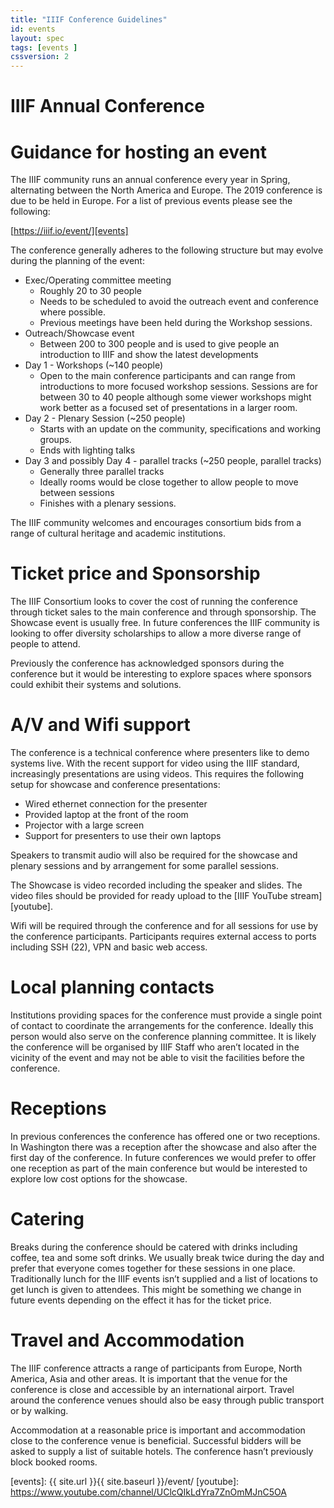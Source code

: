 ```yaml
---
title: "IIIF Conference Guidelines"
id: events
layout: spec
tags: [events ]
cssversion: 2
---
```

# IIIF Annual Conference
# Guidance for hosting an event

The IIIF community runs an annual conference every year in Spring, alternating between the North America and Europe. The 2019 conference is due to be held in Europe. For a list of previous events please see the following:

[https://iiif.io/event/][events]

The conference generally adheres to the following structure but may evolve during the planning of the event:

 * Exec/Operating committee meeting
   * Roughly 20 to 30 people
   * Needs to be scheduled to avoid the outreach event and conference where possible.
   * Previous meetings have been held during the Workshop sessions.  
 * Outreach/Showcase event
   * Between 200 to 300 people and is used to give people an introduction to IIIF and show the latest developments
 * Day 1 - Workshops (~140 people)
   * Open to the main conference participants and can range from introductions to more focused workshop sessions. Sessions are for between 30 to 40 people although some viewer workshops might work better as a focused set of presentations in a larger room.
 * Day 2 - Plenary Session (~250 people)
   * Starts with an update on the community, specifications and working groups.
   * Ends with lighting talks
 * Day 3 and possibly Day 4 - parallel tracks (~250 people, parallel tracks)
   * Generally three parallel tracks
   * Ideally rooms would be close together to allow people to move between sessions
   * Finishes with a plenary sessions.

The IIIF community welcomes and encourages consortium bids from a range of cultural heritage and academic institutions.

# Ticket price and Sponsorship
The IIIF Consortium looks to cover the cost of running the conference through ticket sales to the main conference and through sponsorship. The Showcase event is usually free. In future conferences the IIIF community is looking to offer diversity scholarships to allow a more diverse range of people to attend.

Previously the conference has acknowledged sponsors during the conference but it would be interesting to explore spaces where sponsors could exhibit their systems and solutions.

# A/V and Wifi support
The conference is a technical conference where presenters like to demo systems live. With the recent support for video using the IIIF standard, increasingly presentations are using videos. This requires the following setup for showcase and conference presentations:

 * Wired ethernet connection for the presenter
 * Provided laptop at the front of the room
 * Projector with a large screen
 * Support for presenters to use their own laptops

Speakers to transmit audio will also be required for the showcase and plenary sessions and by arrangement for some parallel sessions.  

The Showcase is video recorded including the speaker and slides. The video files should be provided for ready upload to the [IIIF YouTube stream][youtube].

Wifi will be required through the conference and for all sessions for use by the conference participants. Participants requires external access to ports including SSH (22), VPN and basic web access.  

# Local planning contacts
Institutions providing spaces for the conference must provide a single point of contact to coordinate the arrangements for the conference. Ideally this person would also serve on the conference planning committee. It is likely the conference will be organised by IIIF Staff who aren’t located in the vicinity of the event and may not be able to visit the facilities before the conference.

# Receptions
In previous conferences the conference has offered one or two receptions. In Washington there was a reception after the showcase and also after the first day of the conference. In future conferences we would prefer to offer one reception as part of the main conference but would be interested to explore low cost options for the showcase.

# Catering
Breaks during the conference should be catered with drinks including coffee, tea and some soft drinks. We usually break twice during the day and prefer that everyone comes together for these sessions in one place. Traditionally lunch for the IIIF events isn’t supplied and a list of locations to get lunch is given to attendees. This might be something we change in future events depending on the effect it has for the ticket price.

# Travel and Accommodation
The IIIF conference attracts a range of participants from Europe, North America, Asia and other areas. It is important that the venue for the conference is close and accessible by an international airport. Travel around the conference venues should also be easy through public transport or by walking.

Accommodation at a reasonable price is important and accommodation close to the conference venue is beneficial. Successful bidders will be asked to supply a list of suitable hotels. The conference hasn’t previously block booked rooms.

[events]: {{ site.url }}{{ site.baseurl }}/event/
[youtube]: https://www.youtube.com/channel/UClcQIkLdYra7ZnOmMJnC5OA
